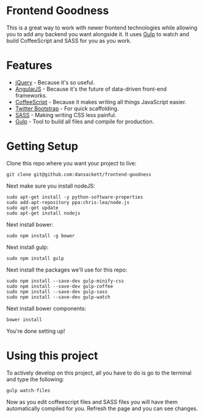 Frontend Goodness
=================

This is a great way to work with newer frontend technologies while allowing
you to add any backend you want alongside it. It uses [Gulp](http://gulpjs.com/)
to watch and build CoffeeScript and SASS for you as you work.

Features
========

* [jQuery](http://jquery.com/) - Because it's so useful.
* [AngularJS](https://angularjs.org/) - Because it's the future of data-driven
  front-end frameworks.
* [CoffeeScript](http://coffeescript.org/) - Because it makes writing all
  things JavaScript easier.
* [Twitter Bootstrap](http://getbootstrap.com) - For quick scaffolding.
* [SASS](http://sass-lang.com/) - Making writing CSS less painful.
* [Gulp](http://gulpjs.com/) - Tool to build all files and compile for production.

Getting Setup
=============

Clone this repo where you want your project to live:

    git clone git@github.com:dansackett/frontend-goodness

Next make sure you install nodeJS:

    sudo apt-get install -y python-software-properties
    sudo add-apt-repository ppa:chris-lea/node.js
    sudo apt-get update
    sudo apt-get install nodejs

Next install bower:

    sudo npm install -g bower

Next install gulp:

    sudo npm install gulp

Next install the packages we'll use for this repo:

    sudo npm install --save-dev gulp-minify-css
    sudo npm install --save-dev gulp-coffee
    sudo npm install --save-dev gulp-sass
    sudo npm install --save-dev gulp-watch

Next install bower components:

    bower install

You're done setting up!

Using this project
==================

To actively develop on this project, all you have to do is go to the terminal
and type the following:

    gulp watch-files

Now as you edit coffeescript files and SASS files you will have them
automatically compiled for you. Refresh the page and you can see changes.
